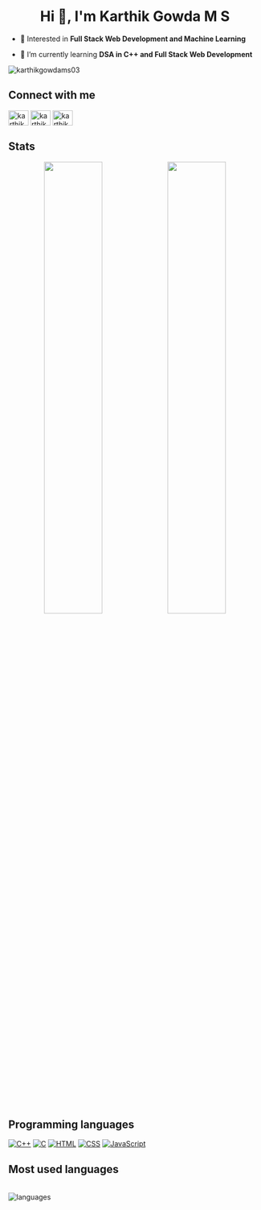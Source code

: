 <h1 align="center">Hi 👋, I'm Karthik Gowda M S</h1>

- 👀 Interested in **Full Stack Web Development and Machine Learning**

- 🌱 I’m currently learning **DSA in C++ and Full Stack Web Development**

<p align="left"> <img src="https://komarev.com/ghpvc/?username=karthikgowdams03&label=Profile%20Visits&color=0e75b6&style=flat" alt="karthikgowdams03" /> </p>

## Connect with me
<p align="left">
<a href="https://linkedin.com/in/karthikgowdams03" target="blank"><img align="center" src="https://raw.githubusercontent.com/rahuldkjain/github-profile-readme-generator/master/src/images/icons/Social/linked-in-alt.svg" alt="karthikgowdams03" height="30" width="40" /></a>
<a href="https://instagram.com/karthikgowdams03" target="blank"><img align="center" src="https://raw.githubusercontent.com/rahuldkjain/github-profile-readme-generator/master/src/images/icons/Social/instagram.svg" alt="karthikgowdams03" height="30" width="40" /></a>
<a href="https://twitter.com/karthikgowdams3" target="blank"><img align="center" src="https://raw.githubusercontent.com/rahuldkjain/github-profile-readme-generator/master/src/images/icons/Social/twitter.svg" alt="karthikgowdams3" height="30" width="40" /></a>
</p>

 ## Stats
  
<p align="center">
  <img width="48%" src="https://github-readme-stats.vercel.app/api?username=karthikgowdams03&show_icons=true&hide_border=true&theme=radical" />
  <img width="48%" src="https://github-readme-streak-stats.herokuapp.com/?user=karthikgowdams03&hide_border=true&theme=radical" />
</p>
 
 ## Programming languages

<p>
      <a href="https://github.com/search?q=user%3Akarthikgowdams03+language%3Acpp"><img alt="C++" src="https://custom-icon-badges.herokuapp.com/badge/C++-9C033A.svg?logo=cpp2&logoColor=white"></a>
     <a href="https://github.com/search?q=user%3Akarthikgowdams03+language%3Ac"><img alt="C" src="https://custom-icon-badges.herokuapp.com/badge/C-03599C.svg?logo=c-in-hexagon&logoColor=white"></a>
     <a href="https://github.com/search?q=user%3Akarthikgowdams03+language%3Ahtml"><img alt="HTML" src="https://img.shields.io/badge/HTML-E34F26.svg?logo=html5&logoColor=white"></a>
     <a href="https://github.com/search?q=user%3Akarthikgowdams03+language%3Acss"><img alt="CSS"
src="https://img.shields.io/badge/CSS-1572B6.svg?logo=css3&logoColor=white"></a>
     <a href="https://github.com/search?q=user%3Akarthikgowdams03+language%3Ajavascript"><img alt="JavaScript"
src="https://img.shields.io/badge/JavaScript-F7DF1E.svg?logo=javascript&logoColor=white"></a>
</p>


## Most used languages

<p align = "left" ><br> 
  <img alt="languages" src="https://github-readme-stats.vercel.app/api/top-langs/?username=karthikgowdams03&layout=compact&hide_border=true&theme=radical" />
</p>



